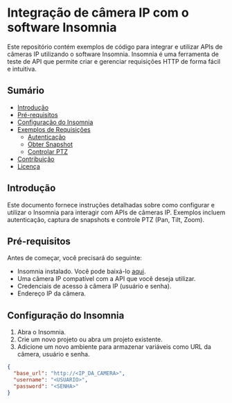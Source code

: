 # Integração de câmera IP com o software Insomnia

Este repositório contém exemplos de código para integrar e utilizar APIs de câmeras IP utilizando o software Insomnia. Insomnia é uma ferramenta de teste de API que permite criar e gerenciar requisições HTTP de forma fácil e intuitiva.

## Sumário

- [Introdução](#introdução)
- [Pré-requisitos](#pré-requisitos)
- [Configuração do Insomnia](#configuração-do-insomnia)
- [Exemplos de Requisições](#exemplos-de-requisições)
  - [Autenticação](#autenticação)
  - [Obter Snapshot](#obter-snapshot)
  - [Controlar PTZ](#controlar-ptz)
- [Contribuição](#contribuição)
- [Licença](#licença)

## Introdução

Este documento fornece instruções detalhadas sobre como configurar e utilizar o Insomnia para interagir com APIs de câmeras IP. Exemplos incluem autenticação, captura de snapshots e controle PTZ (Pan, Tilt, Zoom).

## Pré-requisitos

Antes de começar, você precisará do seguinte:

- Insomnia instalado. Você pode baixá-lo [aqui](https://insomnia.rest/download).
- Uma câmera IP compatível com a API que você deseja utilizar.
- Credenciais de acesso à câmera IP (usuário e senha).
- Endereço IP da câmera.

## Configuração do Insomnia

1. Abra o Insomnia.
2. Crie um novo projeto ou abra um projeto existente.
3. Adicione um novo ambiente para armazenar variáveis como URL da câmera, usuário e senha.

```json
{
  "base_url": "http://<IP_DA_CAMERA>",
  "username": "<USUARIO>",
  "password": "<SENHA>"
}

